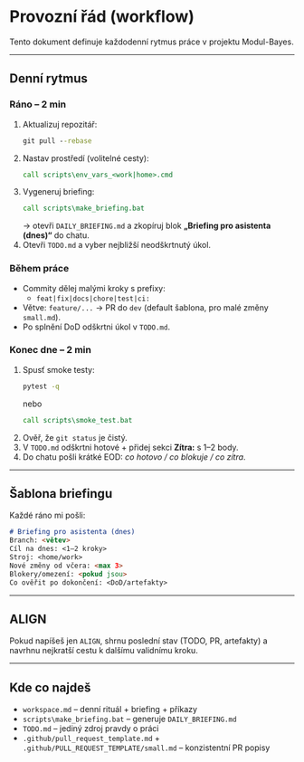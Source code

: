 # Provozní řád (workflow)

Tento dokument definuje každodenní rytmus práce v projektu Modul-Bayes.

---

## Denní rytmus

### Ráno – 2 min
1. Aktualizuj repozitář:
   ```bat
   git pull --rebase
   ```
2. Nastav prostředí (volitelné cesty):
   ```bat
   call scripts\env_vars_<work|home>.cmd
   ```
3. Vygeneruj briefing:
   ```bat
   call scripts\make_briefing.bat
   ```
   → otevři `DAILY_BRIEFING.md` a zkopíruj blok **„Briefing pro asistenta (dnes)“** do chatu.
4. Otevři `TODO.md` a vyber nejbližší neodškrtnutý úkol.

### Během práce
- Commity dělej malými kroky s prefixy:
  - `feat|fix|docs|chore|test|ci:`
- Větve: `feature/...` → PR do `dev` (default šablona, pro malé změny `small.md`).
- Po splnění DoD odškrtni úkol v `TODO.md`.

### Konec dne – 2 min
1. Spusť smoke testy:
   ```bat
   pytest -q
   ```
   nebo
   ```bat
   call scripts\smoke_test.bat
   ```
2. Ověř, že `git status` je čistý.
3. V `TODO.md` odškrtni hotové + přidej sekci **Zítra:** s 1–2 body.
4. Do chatu pošli krátké EOD: *co hotovo / co blokuje / co zítra*.

---

## Šablona briefingu
Každé ráno mi pošli:

```md
# Briefing pro asistenta (dnes)
Branch: <větev>
Cíl na dnes: <1–2 kroky>
Stroj: <home/work>
Nové změny od včera: <max 3>
Blokery/omezení: <pokud jsou>
Co ověřit po dokončení: <DoD/artefakty>
```

---

## ALIGN
Pokud napíšeš jen `ALIGN`, shrnu poslední stav (TODO, PR, artefakty) a navrhnu nejkratší cestu k dalšímu validnímu kroku.

---

## Kde co najdeš
- `workspace.md` – denní rituál + briefing + příkazy
- `scripts\make_briefing.bat` – generuje `DAILY_BRIEFING.md`
- `TODO.md` – jediný zdroj pravdy o práci
- `.github/pull_request_template.md` + `.github/PULL_REQUEST_TEMPLATE/small.md` – konzistentní PR popisy
